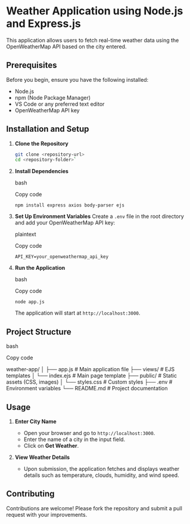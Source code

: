 # Weather Application using Node.js and Express.js

This application allows users to fetch real-time weather data using the OpenWeatherMap API based on the city entered.

## Prerequisites

Before you begin, ensure you have the following installed:

- Node.js
- npm (Node Package Manager)
- VS Code or any preferred text editor
- OpenWeatherMap API key

## Installation and Setup

1. **Clone the Repository**
   ```bash
   git clone <repository-url>
   cd <repository-folder>` 

2.  **Install Dependencies**
    
    bash
    
    Copy code
    
    `npm install express axios body-parser ejs` 
    
3.  **Set Up Environment Variables** Create a `.env` file in the root directory and add your OpenWeatherMap API key:
    
    plaintext
    
    Copy code
    
    `API_KEY=your_openweathermap_api_key` 
    
4.  **Run the Application**
    
    bash
    
    Copy code
    
    `node app.js` 
    
    The application will start at `http://localhost:3000`.
    

## Project Structure

bash

Copy code

weather-app/
│
├── app.js              # Main application file
├── views/              # EJS templates
│   └── index.ejs       # Main page template
├── public/             # Static assets (CSS, images)
│   └── styles.css      # Custom styles
├── .env                # Environment variables
└── README.md           # Project documentation

## Usage

1.  **Enter City Name**
    
    -   Open your browser and go to `http://localhost:3000`.
    -   Enter the name of a city in the input field.
    -   Click on **Get Weather**.
2.  **View Weather Details**
    
    -   Upon submission, the application fetches and displays weather details such as temperature, clouds, humidity, and wind speed.

## Contributing

Contributions are welcome! Please fork the repository and submit a pull request with your improvements.
